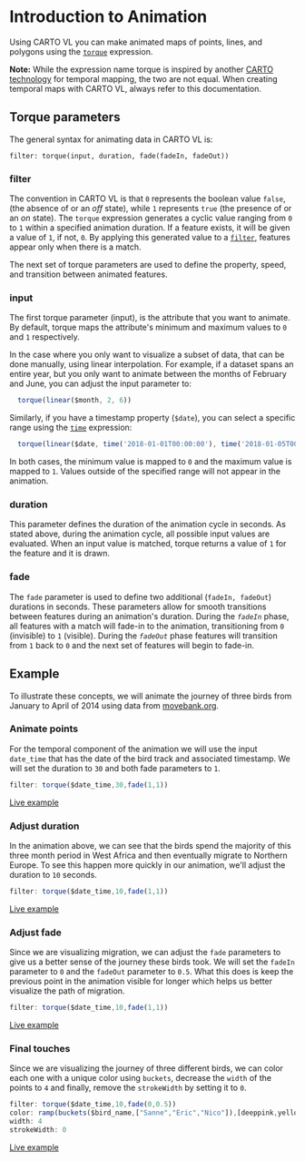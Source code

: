 # Introduction to Animation

Using CARTO VL you can make animated maps of points, lines, and polygons using the [`torque`](https://carto.com/developers/carto-vl/reference/#cartoexpressionstorque) expression. 

**Note:**
While the expression name torque is inspired by another [CARTO technology](https://carto.com/torque/) for temporal mapping, the two are not equal. When creating temporal maps with CARTO VL, always refer to this documentation.

## Torque parameters

The general syntax for animating data in CARTO VL is:

```
filter: torque(input, duration, fade(fadeIn, fadeOut))
```

### filter
The convention in CARTO VL is that `0` represents the boolean value `false`, (the absence of or an *off* state), while `1` represents `true` (the presence of or an *on* state). The `torque` expression generates a cyclic value ranging from `0` to `1` within a specified animation duration. If a feature exists, it will be given a value of `1`, if not, `0`. By applying this generated value to a [`filter`](https://carto.com/developers/carto-vl/reference/#cartoexpressions), features appear only when there is a match. 

The next set of torque parameters are used to define the property, speed, and transition between animated features.

### input

The first torque parameter (input), is the attribute that you want to animate. By default, torque maps the attribute's minimum and maximum values to `0` and `1` respectively.

In the case where you only want to visualize a subset of data, that can be done manually, using linear interpolation. For example, if a dataset spans an entire year, but you only want to animate between the months of February and June, you can adjust the input parameter to: 

```js
  torque(linear($month, 2, 6))
```

Similarly, if you have a timestamp property (`$date`), you can select a specific range using the [`time`](https://carto.com/developers/carto-vl/reference/#cartoexpressionstime) expression: 

```js
  torque(linear($date, time('2018-01-01T00:00:00'), time('2018-01-05T00:00:00'))
``` 

In both cases, the minimum value is mapped to `0` and the maximum value is mapped to `1`. Values outside of the specified range will not appear in the animation. 

### duration

This parameter defines the duration of the animation cycle in seconds. As stated above, during the animation cycle, all possible input values are evaluated. When an input value is matched, torque returns a value of `1` for the feature and it is drawn.

### fade

The `fade` parameter is used to define two additional (`fadeIn, fadeOut`) durations in seconds. These parameters allow for smooth transitions between features during an animation's duration. During the *`fadeIn`* phase, all features with a match will fade-in to the animation, transitioning from `0` (invisible) to `1` (visible). During the *`fadeOut`* phase features will transition from `1` back to `0` and the next set of features will begin to fade-in. 

## Example

To illustrate these concepts, we will animate the journey of three birds from January to April of 2014 using data from [movebank.org](https://www.movebank.org/).

### Animate points

For the temporal component of the animation we will use the input `date_time` that has the date of the bird track and associated timestamp. We will set the duration to `30` and both fade parameters to `1`. 

```js
filter: torque($date_time,30,fade(1,1))
```
[Live example](http://carto.com/developers/carto-vl/examples/maps/guides/animation/step-1.html)

### Adjust duration

In the animation above, we can see that the birds spend the majority of this three month period in West Africa and then eventually migrate to Northern Europe. To see this happen more quickly in our animation, we'll adjust the duration to `10` seconds.

```js
filter: torque($date_time,10,fade(1,1))
```
[Live example](http://carto.com/developers/carto-vl/examples/maps/guides/animation/step-2.html)

### Adjust fade

Since we are visualizing migration, we can adjust the `fade` parameters to give us a better sense of the journey these birds took. We will set the `fadeIn` parameter to `0` and the `fadeOut` parameter to `0.5`. What this does is keep the previous point in the animation visible for longer which helps us better visualize the path of migration. 

```js
filter: torque($date_time,10,fade(1,1))
```
[Live example](http://carto.com/developers/carto-vl/examples/maps/guides/animation/step-3.html)

### Final touches

Since we are visualizing the journey of three different birds, we can color each one with a unique color using `buckets`, decrease the `width` of the points to `4` and finally, remove the `strokeWidth` by setting it to `0`.

```js
filter: torque($date_time,10,fade(0,0.5))
color: ramp(buckets($bird_name,["Sanne","Eric","Nico"]),[deeppink,yellow,turquoise,gray])
width: 4
strokeWidth: 0
```
[Live example](http://carto.com/developers/carto-vl/examples/maps/guides/animation/step-4.html)

